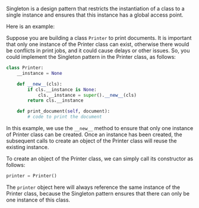 

Singleton is a design pattern that restricts the instantiation of a class to a single instance and ensures that this instance has a global access point.

Here is an example:

Suppose you are building a class `Printer` to print documents. It is important that only one instance of the Printer class can exist, otherwise there would be conflicts in print jobs, and it could cause delays or other issues. So, you could implement the Singleton pattern in the Printer class, as follows:

```python
class Printer:
    __instance = None

    def __new__(cls):
        if cls.__instance is None:
            cls.__instance = super().__new__(cls)
        return cls.__instance

    def print_document(self, document):
        # code to print the document
```

In this example, we use the `__new__` method to ensure that only one instance of Printer class can be created. Once an instance has been created, the subsequent calls to create an object of the Printer class will reuse the existing instance.

To create an object of the Printer class, we can simply call its constructor as follows:

```python
printer = Printer()
```

The `printer` object here will always reference the same instance of the Printer class, because the Singleton pattern ensures that there can only be one instance of this class.